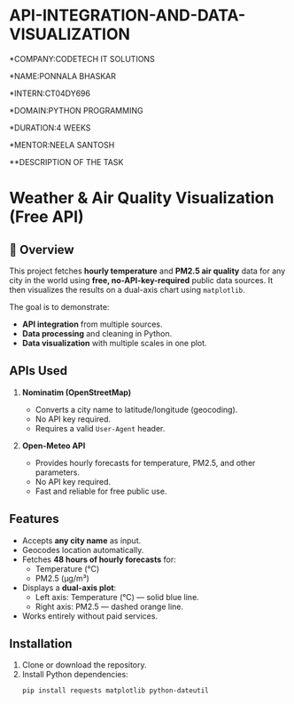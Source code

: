 # API-INTEGRATION-AND-DATA-VISUALIZATION
*COMPANY:CODETECH IT SOLUTIONS

*NAME:PONNALA BHASKAR

*INTERN:CT04DY696

*DOMAIN:PYTHON PROGRAMMING

*DURATION:4 WEEKS

*MENTOR:NEELA SANTOSH

**DESCRIPTION OF THE TASK

# Weather & Air Quality Visualization (Free API)

## 📌 Overview
This project fetches **hourly temperature** and **PM2.5 air quality** data for any city in the world using **free, no-API-key-required** public data sources. It then visualizes the results on a dual-axis chart using `matplotlib`.

The goal is to demonstrate:
- **API integration** from multiple sources.
- **Data processing** and cleaning in Python.
- **Data visualization** with multiple scales in one plot.

## APIs Used
1. **Nominatim (OpenStreetMap)**  
   - Converts a city name to latitude/longitude (geocoding).
   - No API key required.
   - Requires a valid `User-Agent` header.

2. **Open-Meteo API**  
   - Provides hourly forecasts for temperature, PM2.5, and other parameters.
   - No API key required.
   - Fast and reliable for free public use.

##  Features
- Accepts **any city name** as input.
- Geocodes location automatically.
- Fetches **48 hours of hourly forecasts** for:
  - Temperature (°C)
  - PM2.5 (µg/m³)
- Displays a **dual-axis plot**:
  - Left axis: Temperature (°C) — solid blue line.
  - Right axis: PM2.5 — dashed orange line.
- Works entirely without paid services.

##  Installation
1. Clone or download the repository.
2. Install Python dependencies:
   ```bash
   pip install requests matplotlib python-dateutil


